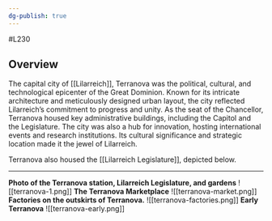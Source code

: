 ```yaml
---
dg-publish: true
---
```

#L230 
## Overview

The capital city of [[Lilarreich]], Terranova was the political, cultural, and technological epicenter of the Great Dominion. Known for its intricate architecture and meticulously designed urban layout, the city reflected Lilarreich’s commitment to progress and unity. As the seat of the Chancellor, Terranova housed key administrative buildings, including the Capitol and the Legislature. The city was also a hub for innovation, hosting international events and research institutions. Its cultural significance and strategic location made it the jewel of Lilarreich.

Terranova also housed the [[Lilarreich Legislature]], depicted below.

---

**Photo of the Terranova station, Lilarreich Legislature, and gardens**
![[terranova-1.png]]
**The Terranova Marketplace**
![[terranova-market.png]]
**Factories on the outskirts of Terranova.**
![[terranova-factories.png]]
**Early Terranova**
![[terranova-early.png]]